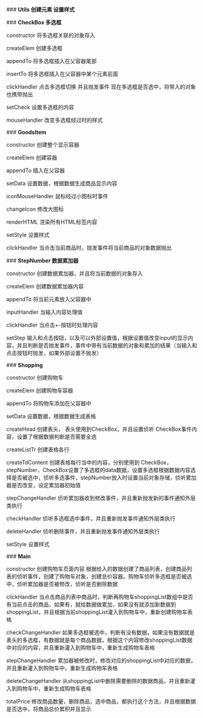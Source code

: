 \### **Utils 创建元素  设置样式**



\### **CheckBox 多选框**

  constructor 将多选框关联的对象存入

  createElem 创建多选框

  appendTo  将多选框插入在父容器尾部

  insertTo 将多选框插入在父容器中某个元素前面

  clickHandler 点击多选框切换 并且抛发事件 现在多选框是否选中，将带入的对象也携带抛出

  setCheck  设置多选框的内容 

  mouseHandler 改变多选框经过时的样式



\### **GoodsItem**

  constructor 创建整个显示容器

  createElem 创建容器

  appendTo 插入在父容器

  setData  设置数据，根据数据生成商品显示内容

  iconMouseHandler 鼠标经过小图标时事件

  changeIcon 修改大图标

  renderHTML 渲染所有HTML标签内容

  setStyle 设置样式

  clickHandler 当点击当前商品时，抛发事件将当前商品的对象数据抛出

\### **StepNumber 数据累加器**

  constructor 创建数据累加器，并且将当前数据的对象存入

  createElem 创建数据累加器内容

  appendTo  将当前元素放入父容器中

  inputHandler 当输入内容处理值

  clickHandler 当点击+-按钮时处理内容

  setStep 输入和点击按钮，以及可以外部设置值，根据设置值改变input的显示内容，并且判断是否抛发事件，事件中带有当前数据的对象和累加的结果（当输入和点击按钮时抛发，如果外部设置不抛发）

\### **Shopping**

  constructor 创建购物车

  createElem 创建购物车容器

  appendTo 将购物车添加在父容器中

  setData 设置数据，根据数据生成表格

  createHead 创建表头， 表头使用到CheckBox，并且设置侦听     CheckBox事件内容，设置了根据数据判断是否需要全选

  createListTr 创建表格各行

  createTdContent 创建表格每行当中的内容，分别使用到      CheckBox，  stepNumber，CheckBox设置了多选框的data数据，设置多选框根据数据内容选择是否被选中，侦听多选事件，stepNumber放入时设置当前对象存储，侦听累加器是否改变，设定累加器初始值

  stepChangeHandler 侦听累加器收到修改事件，并且重新抛发新的事件通知外层类执行

  checkHandler 侦听多选框选中事件，并且重新抛发事件通知外层类执行

  deleteHandler 侦听删除事件，并且重新抛发事件通知外层类执行

  setStyle 设置样式

\### **Main**

 constructor 创建购物车页面内容 根据给入的数据创建了商品列表，创建商品列表的侦听事件，创建了购物车对象，创建总价容器。购物车侦听多选框是否被选中，侦听累加器是否被修改，侦听是否删除数据

 clickHandler 当点击商品列表中商品时，判断再购物车shoppingList数组中是否有当前点击的商品，如果有，就给数据做累加，如果没有就添加新数据到shoppingList，并且根据当前shoppingList灌入到购物车中，重新创建购物车表格

 checkChangeHandler 如果多选框被选中，判断有没有数据，如果没有数据就是表头的多选框，有数据就是每个商品数据，根据这个内容修改shoppingList数据中对应的内容，并且重新灌入到购物车中，重新生成购物车表格

 stepChangeHandler 累加器被修改时，修改对应的shoppingList中对应的数据，并且重新灌入到购物车中，重新生成购物车表格

 deleteChangeHandler 从shoppingList中删除需要删除的数据商品，并且重新灌入到购物车中，重新生成购物车表格

 totalPrice 修改商品数量，删除商品，选中商品，都执行这个方法，并且根据数据是否选中，将商品总价累积并且显示
